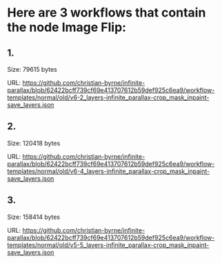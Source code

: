 # Here are 3 workflows that contain the node Image Flip:

## 1. 

Size: 79615 bytes

URL: https://github.com/christian-byrne/infinite-parallax/blob/62422bcff739cf69e413707612b59def925c6ea9/workflow-templates/normal/old/v6-2_layers-infinite_parallax-crop_mask_inpaint-save_layers.json

## 2. 

Size: 120418 bytes

URL: https://github.com/christian-byrne/infinite-parallax/blob/62422bcff739cf69e413707612b59def925c6ea9/workflow-templates/normal/old/v6-4_layers-infinite_parallax-crop_mask_inpaint-save_layers.json

## 3. 

Size: 158414 bytes

URL: https://github.com/christian-byrne/infinite-parallax/blob/62422bcff739cf69e413707612b59def925c6ea9/workflow-templates/normal/old/v5-5_layers-infinite_parallax-crop_mask_inpaint-save_layers.json

